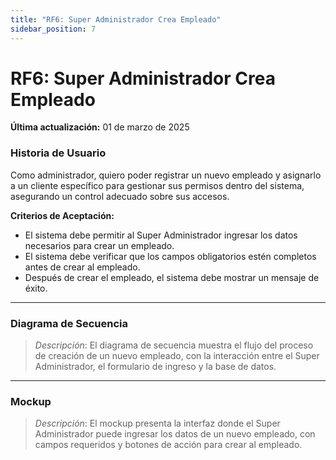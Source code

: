 ```yaml
---
title: "RF6: Super Administrador Crea Empleado"  
sidebar_position: 7
---
```


# RF6: Super Administrador Crea Empleado

**Última actualización:** 01 de marzo de 2025

### Historia de Usuario

Como administrador, quiero poder registrar un nuevo empleado y asignarlo a un cliente específico para gestionar sus permisos dentro del sistema, asegurando un control adecuado sobre sus accesos.

  **Criterios de Aceptación:**
  - El sistema debe permitir al Super Administrador ingresar los datos necesarios para crear un empleado.
  - El sistema debe verificar que los campos obligatorios estén completos antes de crear al empleado.
  - Después de crear el empleado, el sistema debe mostrar un mensaje de éxito.

---

### Diagrama de Secuencia

> *Descripción*: El diagrama de secuencia muestra el flujo del proceso de creación de un nuevo empleado, con la interacción entre el Super Administrador, el formulario de ingreso y la base de datos.

---

### Mockup

> *Descripción*: El mockup presenta la interfaz donde el Super Administrador puede ingresar los datos de un nuevo empleado, con campos requeridos y botones de acción para crear al empleado.
